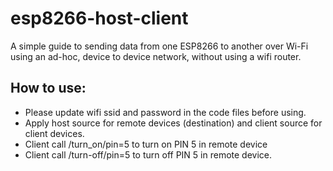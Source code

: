 # esp8266-host-client
A simple guide to sending data from one ESP8266 to another over Wi-Fi using an ad-hoc, device to device network, without using a wifi router.

## How to use:
- Please update wifi ssid and password in the code files before using.
- Apply host source for remote devices (destination) and client source for client devices.
- Client call /turn_on/pin=5 to turn on PIN 5 in remote device
- Client call /turn-off/pin=5 to turn off PIN 5 in remote device.



